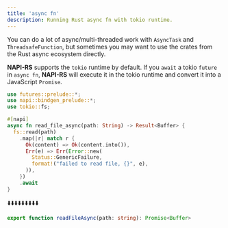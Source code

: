 ```yaml
---
title: 'async fn'
description: Running Rust async fn with tokio runtime.
---
```


You can do a lot of async/multi-threaded work with `AsyncTask` and `ThreadsafeFunction`, but sometimes you may want to use the crates from the Rust async ecosystem directly.

**NAPI-RS** supports the `tokio` runtime by default. If you `await` a tokio `future` in `async fn`, **NAPI-RS** will execute it in the tokio runtime and convert it into a JavaScript `Promise`.

```rust {6} title=lib.rs
use futures::prelude::*;
use napi::bindgen_prelude::*;
use tokio::fs;

#[napi]
async fn read_file_async(path: String) -> Result<Buffer> {
  fs::read(path)
    .map(|r| match r {
      Ok(content) => Ok(content.into()),
      Err(e) => Err(Error::new(
        Status::GenericFailure,
        format!("failed to read file, {}", e),
      )),
    })
    .await
}
```

⬇️⬇️⬇️⬇️⬇️⬇️⬇️⬇️⬇️

```ts title=index.d.ts
export function readFileAsync(path: string): Promise<Buffer>
```

